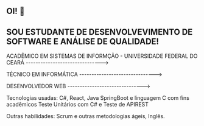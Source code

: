 ## OI! 👋
## SOU ESTUDANTE DE DESENVOLVEVIMENTO DE SOFTWARE E ANÁLISE DE QUALIDADE!

 ACADÊMICO EM SISTEMAS DE INFORMÇÃO - UNIVERSIDADE FEDERAL DO CEARÁ
   ------------------------------->
   
 TÉCNICO EM INFORMÁTICA 
   ------------------------------->
   
 DESENVOLVEDOR WEB 
   ------------------------------->
   
  Tecnologias usadas:
   C#, React, Java SpringBoot e linguagem C com fins acadêmicos 
    Teste Unitários com C# e Teste de APIREST
 
  Outras habilidades:
    Scrum e outras metodologias ágeis, Inglês.

  

